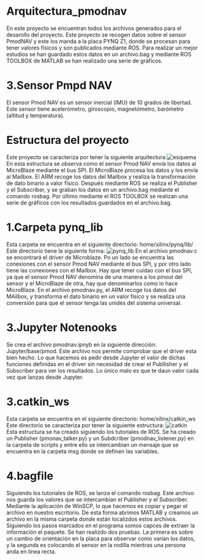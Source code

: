 # Arquitectura_pmodnav
<em>  </em>
En este proyecto se encuentran todos los archivos generados para el desarollo del proyecto. 
Este proyecto se recogen datos sobre el sensor PmodNAV y este los manda a la placa PYNQ Z1, donde se procesan para tener valores físicos y son publicados mediante ROS. 
Para realizar un mejor estudios se han guardado estos datos en un archivo.bag y mediante ROS TOOLBOX de MATLAB se han realizado una serie de gráficos.

# 3.Sensor Pmpd NAV
<em>  </em>
El sensor Pmod NAV es un sensor inercial (IMU) de 10 grados de libertad. Este sensor tiene acelerómetro, giroscopio, magnetómetro, barómetro (altitud y temperatura).

# Estructura del proyecto
<em>  </em>
Este proyecto se caracteriza por tener la siguiente arquitectura
![esquema](https://user-images.githubusercontent.com/115508916/195158527-ca51a97f-a34b-410f-ba8c-59f01131109f.png)
En esta estructura se observa como el sensor Pmod NAV envía los datos al MicroBlaze mediante el bus SPI. El MicroBlaze procesa los datos y los envía al Mailbox.
El ARM recoge los datos del Mailbox y realiza la transformación de dato binario a valor físico. Después mediante ROS se realiza el Publisher y el Subscriber, 
y se graban los datos en un archivo.bag mediante el comando rosbag.
Por último mediante el ROS TOOLBOX se realizan una serie de gráficos con los resultados guardados en el archivo.bag.

# 1.Carpeta pynq_lib
<em>  </em>
Esta carpeta se encuentra en el siguiente directorio: home/xilinx/pynq/lib/ 
Este directorio tiene la siguiente forma:
![pynq_lib](https://user-images.githubusercontent.com/115508916/195156110-2b92d5d6-445b-4ff7-9b38-164aad36ccd4.png)
En el archivo pmodnav.c se encontrará el driver de Microblaze. Po un lado se encuentra las conexiones con el sensor Pmod NAV mediante el bus SPI,
y por otro lado tiene las conexiones con el Mailbox.
Hay que tener cuidao con el bus SPI, ya que el sensor Pmod NAV denomina de una manera a los pinout del sensor y el MicroBlaze de otra, hay que denominarlos como
lo hace MicroBlaze.
En el archivo pmodnav.py, el ARM recoge los datos del MAilbox, y transforma el dato binario en un valor físico y se realiza una conversión para que el sensor tenga las 
unides del sistema universal.

# 3.Jupyter Notenooks
<em>  </em>
Se crea el archivo pmodnav.ipnyb en la siguiente dirección: Jupyter/base/pmod. Este archivo nos permite comprobar que el driver esta bien hecho. Lo que hacemos es
pedir desde Jupyter el valor de dichas funciones definidas en el driver sin necesidad de crear el Publlisher y el Subscriber para ver los resultados.
Lo único malo es que te daun valor cada vez que lanzas desde Jupyter.

# 3.catkin_ws
<em>  </em>
Esta carpeta se encuentra en el siguiente directorio: home/xilinx/catkin_ws
Este directorio se caracteriza por tener la siguiente estructura:
![catkin](https://user-images.githubusercontent.com/115508916/195159216-8d6e3ab8-c846-408b-a3b6-66a95bae8dd4.png)
Esta estructura se ha creado siguiendo los tutoriales de ROS. Se ha creado un Publisher (pmonav_talker.py) y un Subdcriber (pmodnav_listener.py) en la carpeta de scripts
y entre ello se intercambian un mensaje que se encuentra en la carpeta msg donde se definen las variables.

# 4.bagfile
<em>  </em>
Siguiendo los tutoriales de ROS, se lanza el comando rosbag. Este archivo nos guarda los valores que se intercambian el Publisher y el Subscriber.
Mediante la aplicación de WinSCP, lo que hacemos es copiar y pegar el archivo en nuestro escritorio. De esta forma abrimos MATLAB y creamos un archivo en la misma carpeta
donde están localizdos estos archivos. Siguiendo los pasos marcados en el programa somos capces de extraer la información el paquete. Se han realizdo dos pruebas.
La primera es sobre un cambio de orientación en la placa para observar como varían los datos, y la segunda es colocando el sensor en la rodilla mientras una persona
anda en línea recta.

